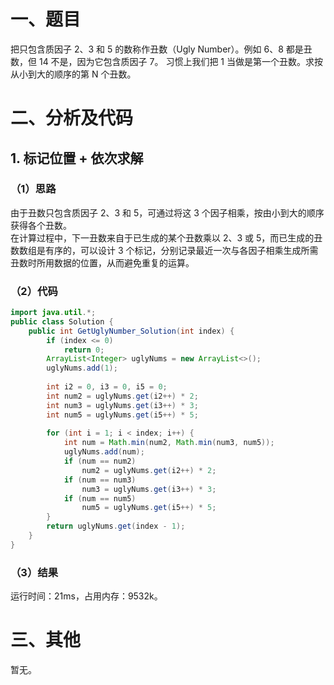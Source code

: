 # 一、题目
把只包含质因子 2、3 和 5 的数称作丑数（Ugly Number）。例如 6、8 都是丑数，但 14 不是，因为它包含质因子 7。 习惯上我们把 1 当做是第一个丑数。求按从小到大的顺序的第 N 个丑数。
# 二、分析及代码
## 1. 标记位置 + 依次求解
### （1）思路
由于丑数只包含质因子 2、3 和 5，可通过将这 3 个因子相乘，按由小到大的顺序获得各个丑数。  
在计算过程中，下一丑数来自于已生成的某个丑数乘以 2、3 或 5，而已生成的丑数数组是有序的，可以设计 3 个标记，分别记录最近一次与各因子相乘生成所需丑数时所用数据的位置，从而避免重复的运算。  
### （2）代码
```java
import java.util.*;
public class Solution {
    public int GetUglyNumber_Solution(int index) {
        if (index <= 0)
            return 0;
        ArrayList<Integer> uglyNums = new ArrayList<>();
        uglyNums.add(1);
        
        int i2 = 0, i3 = 0, i5 = 0;
        int num2 = uglyNums.get(i2++) * 2;
        int num3 = uglyNums.get(i3++) * 3;
        int num5 = uglyNums.get(i5++) * 5;
        
        for (int i = 1; i < index; i++) {
            int num = Math.min(num2, Math.min(num3, num5));
            uglyNums.add(num);
            if (num == num2)
                num2 = uglyNums.get(i2++) * 2;
            if (num == num3)
                num3 = uglyNums.get(i3++) * 3;
            if (num == num5)
                num5 = uglyNums.get(i5++) * 5;
        }
        return uglyNums.get(index - 1);
    }
}
```
### （3）结果
运行时间：21ms，占用内存：9532k。 
# 三、其他
暂无。 
